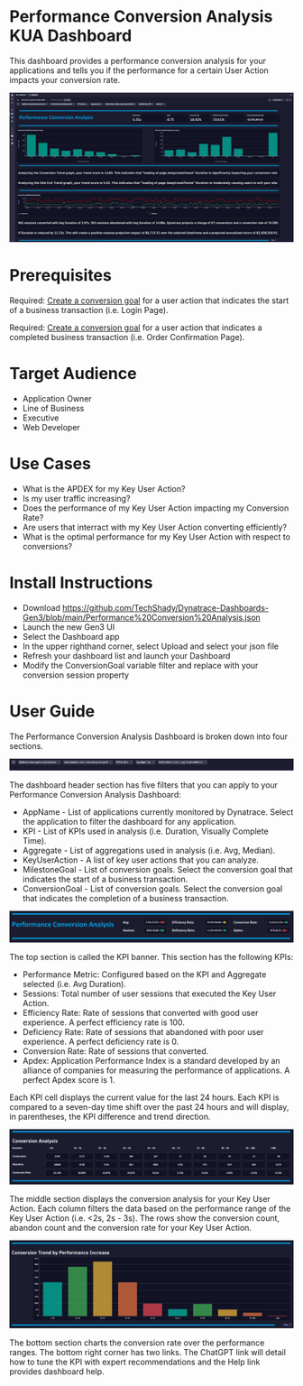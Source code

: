 # Performance Conversion Analysis KUA Dashboard
This dashboard provides a performance conversion analysis for your applications and tells you if the performance for a certain User Action impacts your conversion rate.

![Performance Conversion Analysis KUA Dashboard](PerformanceConversionAnalysisKUA.png)

# Prerequisites

Required: [Create a conversion goal](https://www.dynatrace.com/support/help/platform-modules/digital-experience/web-applications/analyze-and-use/define-conversion-goals) for a user action that indicates the start of a business transaction (i.e. Login Page).

Required: [Create a conversion goal](https://www.dynatrace.com/support/help/platform-modules/digital-experience/web-applications/analyze-and-use/define-conversion-goals) for a user action that indicates a completed business transaction (i.e. Order Confirmation Page).

# Target Audience

- Application Owner
- Line of Business
- Executive
- Web Developer

# Use Cases

- What is the APDEX for my Key User Action?
- Is my user traffic increasing?
- Does the performance of my Key User Action impacting my Conversion Rate?
- Are users that interract with my Key User Action converting efficiently?
- What is the optimal performance for my Key User Action with respect to conversions?

# Install Instructions

- Download https://github.com/TechShady/Dynatrace-Dashboards-Gen3/blob/main/Performance%20Conversion%20Analysis.json
- Launch the new Gen3 UI
- Select the Dashboard app
- In the upper righthand corner, select Upload and select your json file
- Refresh your dashboard list and launch your Dashboard
- Modify the ConversionGoal variable filter and replace with your conversion session property

# User Guide

The Performance Conversion Analysis Dashboard is broken down into four sections.

![Performance Conversion Analysis Dashboard](PerformanceConversionAnalysis-0.png)

The dashboard header section has five filters that you can apply to your Performance Conversion Analysis Dashboard:
- AppName - List of applications currently monitored by Dynatrace. Select the application to filter the dashboard for any application.
- KPI - List of KPIs used in analysis (i.e. Duration, Visually Complete Time).
- Aggregate - List of aggregations used in analysis (i.e. Avg, Median).
- KeyUserAction - A list of key user actions that you can analyze.
- MilestoneGoal - List of conversion goals. Select the conversion goal that indicates the start of a business transaction.
- ConversionGoal - List of conversion goals. Select the conversion goal that indicates the completion of a business transaction.

![Performance Conversion Analysis Dashboard](PerformanceConversionAnalysis-1.png)

The top section is called the KPI banner. This section has the following KPIs:
- Performance Metric: Configured based on the KPI and Aggregate selected (i.e. Avg Duration).
- Sessions: Total number of user sessions that executed the Key User Action.
- Efficiency Rate: Rate of sessions that converted with good user experience. A perfect efficiency rate is 100.
- Deficiency Rate: Rate of sessions that abandoned with poor user experience. A perfect deficiency rate is 0.
- Conversion Rate: Rate of sessions that converted.
- Apdex: Application Performance Index is a standard developed by an alliance of companies for measuring the performance of applications. A perfect Apdex score is 1.

Each KPI cell displays the current value for the last 24 hours. Each KPI is compared to a seven-day time shift over the past 24 hours and will display, in parentheses, the KPI difference and trend direction.

![Performance Conversion Analysis Dashboard](PerformanceConversionAnalysis-2.png)

The middle section displays the conversion analysis for your Key User Action. Each column filters the data based on the performance range of the Key User Action (i.e. <2s, 2s - 3s). The rows show the conversion count, abandon count and the conversion rate for your Key User Action. 

![Performance Conversion Analysis Dashboard](PerformanceConversionAnalysis-3.png)

The bottom section charts the conversion rate over the performance ranges. The bottom right corner has two links. The ChatGPT link will detail how to tune the KPI with expert recommendations and the Help link provides dashboard help.
